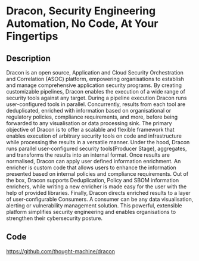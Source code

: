 # Dracon, Security Engineering Automation, No Code, At Your Fingertips

## Description
Dracon is an open source, Application and Cloud Security Orchestration and Correlation (ASOC) platform, empowering organisations to establish and manage comprehensive application security programs. By creating customizable pipelines, Dracon enables the execution of a wide range of security tools against any target. During a pipeline execution Dracon runs user-configured tools in parallel. Concurrently, results from each tool are deduplicated, enriched with information based on organisational or regulatory policies, compliance requirements, and more, before being forwarded to any visualisation or data processing sink.
The primary objective of Dracon is to offer a scalable and flexible framework that enables execution of arbitrary security tools on code and infrastructure while processing the results in a versatile manner. Under the hood, Dracon runs parallel user-configured security tools(Producer Stage), aggregates, and transforms the results into an internal format.
Once results are normalised, Dracon can apply user defined information enrichment. An enricher is custom code that allows users to enhance the information presented based on internal policies and compliance requirements. Out of the box, Dracon supports Deduplication, Policy and SBOM information enrichers, while writing a new enricher is made easy for the user with the help of provided libraries.
Finally, Dracon directs enriched results to a layer of user-configurable Consumers. A consumer can be any data visualisation, alerting or vulnerability management solution. This powerful, extensible platform simplifies security engineering and enables organisations to strengthen their cybersecurity posture.

## Code
https://github.com/thought-machine/dracon
